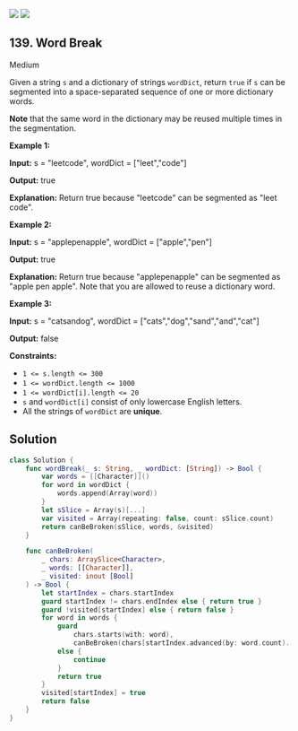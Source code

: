 [![](https://img.shields.io/github/stars/LeetCode-in-Swift/LeetCode-in-Swift?label=Stars&style=flat-square)](https://github.com/LeetCode-in-Swift/LeetCode-in-Swift)
[![](https://img.shields.io/github/forks/LeetCode-in-Swift/LeetCode-in-Swift?label=Fork%20me%20on%20GitHub%20&style=flat-square)](https://github.com/LeetCode-in-Swift/LeetCode-in-Swift/fork)

## 139\. Word Break

Medium

Given a string `s` and a dictionary of strings `wordDict`, return `true` if `s` can be segmented into a space-separated sequence of one or more dictionary words.

**Note** that the same word in the dictionary may be reused multiple times in the segmentation.

**Example 1:**

**Input:** s = "leetcode", wordDict = ["leet","code"]

**Output:** true

**Explanation:** Return true because "leetcode" can be segmented as "leet code". 

**Example 2:**

**Input:** s = "applepenapple", wordDict = ["apple","pen"]

**Output:** true

**Explanation:** Return true because "applepenapple" can be segmented as "apple pen apple". Note that you are allowed to reuse a dictionary word. 

**Example 3:**

**Input:** s = "catsandog", wordDict = ["cats","dog","sand","and","cat"]

**Output:** false 

**Constraints:**

*   `1 <= s.length <= 300`
*   `1 <= wordDict.length <= 1000`
*   `1 <= wordDict[i].length <= 20`
*   `s` and `wordDict[i]` consist of only lowercase English letters.
*   All the strings of `wordDict` are **unique**.

## Solution

```swift
class Solution {
    func wordBreak(_ s: String, _ wordDict: [String]) -> Bool {
        var words = [[Character]]()
        for word in wordDict {
            words.append(Array(word))
        }
        let sSlice = Array(s)[...]
        var visited = Array(repeating: false, count: sSlice.count)
        return canBeBroken(sSlice, words, &visited)
    }

    func canBeBroken(
        _ chars: ArraySlice<Character>, 
        _ words: [[Character]],
        _ visited: inout [Bool]
    ) -> Bool {
        let startIndex = chars.startIndex
        guard startIndex != chars.endIndex else { return true }
        guard !visited[startIndex] else { return false }
        for word in words {
            guard 
                chars.starts(with: word),
                canBeBroken(chars[startIndex.advanced(by: word.count)...], words, &visited)
            else { 
                continue 
            }
            return true
        }
        visited[startIndex] = true
        return false
    }
}
```